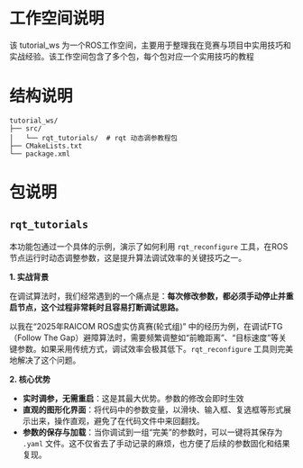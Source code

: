 # 工作空间说明
该 tutorial_ws 为一个ROS工作空间，主要用于整理我在竞赛与项目中实用技巧和实战经验。该工作空间包含了多个包，每个包对应一个实用技巧的教程


# 结构说明

```
tutorial_ws/
├── src/                
│   └── rqt_tutorials/  # rqt 动态调参教程包
├── CMakeLists.txt      
└── package.xml         
```

# 包说明

## `rqt_tutorials`
本功能包通过一个具体的示例，演示了如何利用 `rqt_reconfigure` 工具，在ROS节点运行时动态调整参数，这是提升算法调试效率的关键技巧之一。

**1. 实战背景**

在调试算法时，我们经常遇到的一个痛点是：**每次修改参数，都必须手动停止并重启节点，这个过程非常耗时且容易打断调试思路。**

以我在“2025年RAICOM ROS虚实仿真赛(轮式组)” 中的经历为例，在调试FTG（Follow The Gap）避障算法时，需要频繁调整如“前瞻距离”、“目标速度”等关键参数。如果采用传统方式，调试效率会极其低下。`rqt_reconfigure` 工具则完美地解决了这个问题。


**2. 核心优势**

*   **实时调参，无需重启**：这是其最大优势。参数的修改会即时生效
*   **直观的图形化界面**：将代码中的参数变量，以滑块、输入框、复选框等形式展示出来，操作直观，避免了在代码文件中来回翻找。
*   **参数的保存与加载**：当你调试到一组“完美”的参数时，可以一键将其保存为 `.yaml` 文件。这不仅省去了手动记录的麻烦，也方便了后续的参数固化和结果复现。

